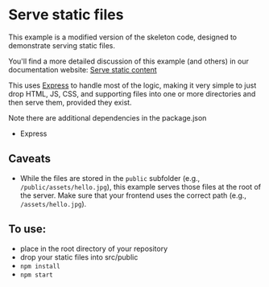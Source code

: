 # Serve static files

This example is a modified version of the skeleton code,
designed to demonstrate serving static files.

You'll find a more detailed discussion of this example (and others) in our
documentation website:
[Serve static content](https://docs.wpvip.com/how-tos/serve-static-content/)

This uses [Express](https://expressjs.com/) to handle most of the logic, making
it very simple to just drop HTML, JS, CSS, and supporting files
into one or more directories and then serve them, provided they exist.

Note there are additional dependencies in the package.json
- Express

## Caveats
- While the files are stored in the `public` subfolder (e.g., `/public/assets/hello.jpg`), this example serves those files at the root of the server. Make sure that your frontend uses the correct path (e.g., `/assets/hello.jpg`).

## To use:
- place in the root directory of your repository
- drop your static files into src/public
- `npm install`
- `npm start`
